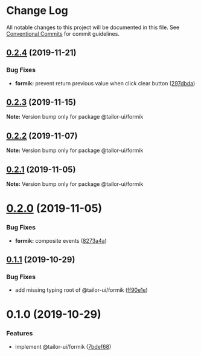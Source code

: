 # Change Log

All notable changes to this project will be documented in this file.
See [Conventional Commits](https://conventionalcommits.org) for commit guidelines.

## [0.2.4](https://github.com/Yoctol/tailor-ui/compare/@tailor-ui/formik@0.2.3...@tailor-ui/formik@0.2.4) (2019-11-21)


### Bug Fixes

* **formik:** prevent return previous value when click clear button ([297dbda](https://github.com/Yoctol/tailor-ui/commit/297dbdaae30e9a44247f921095249c5915f3b216))





## [0.2.3](https://github.com/Yoctol/tailor-ui/compare/@tailor-ui/formik@0.2.2...@tailor-ui/formik@0.2.3) (2019-11-15)

**Note:** Version bump only for package @tailor-ui/formik





## [0.2.2](https://github.com/Yoctol/tailor-ui/compare/@tailor-ui/formik@0.2.1...@tailor-ui/formik@0.2.2) (2019-11-07)

**Note:** Version bump only for package @tailor-ui/formik





## [0.2.1](https://github.com/Yoctol/tailor-ui/compare/@tailor-ui/formik@0.2.0...@tailor-ui/formik@0.2.1) (2019-11-05)

**Note:** Version bump only for package @tailor-ui/formik





# [0.2.0](https://github.com/Yoctol/tailor-ui/compare/@tailor-ui/formik@0.1.1...@tailor-ui/formik@0.2.0) (2019-11-05)


### Bug Fixes

* **formik:** composite events ([8273a4a](https://github.com/Yoctol/tailor-ui/commit/8273a4a10e808c5d2d06cd804ea9ddece64e29e4))





## [0.1.1](https://github.com/Yoctol/tailor-ui/compare/@tailor-ui/formik@0.1.0...@tailor-ui/formik@0.1.1) (2019-10-29)


### Bug Fixes

* add missing typing root of @tailor-ui/formik ([ff90e1e](https://github.com/Yoctol/tailor-ui/commit/ff90e1ed630fe6d713e2f13812860faf372595cc))





# 0.1.0 (2019-10-29)


### Features

* implement @tailor-ui/formik ([7bdef68](https://github.com/Yoctol/tailor-ui/commit/7bdef685b3c74b2444095449379e98cf2ae366b1))
